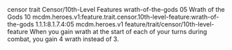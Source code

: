 <ability>
  <metadata>
    <class>censor</class>
    <feature_type>trait</feature_type>
    <file_dpath>Censor/10th-Level Features</file_dpath>
    <item_id>wrath-of-the-gods</item_id>
    <item_index>05</item_index>
    <item_name>Wrath of the Gods</item_name>
    <level>10</level>
    <scc>mcdm.heroes.v1:feature.trait.censor.10th-level-feature:wrath-of-the-gods</scc>
    <scdc>1.1.1:8.1.7.4:05</scdc>
    <source>mcdm.heroes.v1</source>
    <type>feature/trait/censor/10th-level-feature</type>
  </metadata>
  <effects>
    <effect type="mundane">When you gain wrath at the start of each of your turns during combat, you gain 4 wrath instead of 3.</effect>
  </effects>
</ability>
